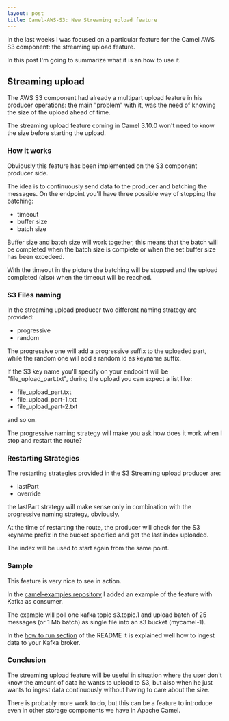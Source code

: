 ```yaml
---
layout: post
title: Camel-AWS-S3: New Streaming upload feature
---
```


In the last weeks I was focused on a particular feature for the Camel AWS S3 component: the streaming upload feature.

In this post I'm going to summarize what it is an how to use it.

## Streaming upload

The AWS S3 component had already a multipart upload feature in his producer operations: the main "problem" with it, was the need of knowing the size of the upload ahead of time. 

The streaming upload feature coming in Camel 3.10.0 won't need to know the size before starting the upload.

### How it works

Obviously this feature has been implemented on the S3 component producer side.

The idea is to continuously send data to the producer and batching the messages. On the endpoint you'll have three possible way of stopping the batching:
- timeout
- buffer size
- batch size

Buffer size and batch size will work together, this means that the batch will be completed when the batch size is complete or when the set buffer size has been excedeed.

With the timeout in the picture the batching will be stopped and the upload completed (also) when the timeout will be reached.

### S3 Files naming

In the streaming upload producer two different naming strategy are provided:
- progressive
- random

The progressive one will add a progressive suffix to the uploaded part, while the random one will add a random id as keyname suffix.

If the S3 key name you'll specify on your endpoint will be "file_upload_part.txt", during the upload you can expect a list like:

- file_upload_part.txt
- file_upload_part-1.txt
- file_upload_part-2.txt

and so on.

The progressive naming strategy will make you ask how does it work when I stop and restart the route?

### Restarting Strategies

The restarting strategies provided in the S3 Streaming upload producer are:

- lastPart
- override

the lastPart strategy will make sense only in combination with the progressive naming strategy, obviously.

At the time of restarting the route, the producer will check for the S3 keyname prefix in the bucket specified and get the last index uploaded.

The index will be used to start again from the same point.

### Sample

This feature is very nice to see in action.

In the [camel-examples repository](https://github.com/apache/camel-examples/tree/master/examples/aws/main-endpointdsl-kafka-aws2-s3-restarting-policy) I added an example of the feature with Kafka as consumer.

The example will poll one kafka topic s3.topic.1 and upload batch of 25 messages (or 1 Mb batch) as single file into an s3 bucket (mycamel-1).

In the [how to run section](https://github.com/apache/camel-examples/tree/master/examples/aws/main-endpointdsl-kafka-aws2-s3-restarting-policy#how-to-run) of the README it is explained well how to ingest data to your Kafka broker.

### Conclusion

The streaming upload feature will be useful in situation where the user don't know the amount of data he wants to upload to S3, but also when he just wants to ingest data continuously without having to care about the size.

There is probably more work to do, but this can be a feature to introduce even in other storage components we have in Apache Camel. 






